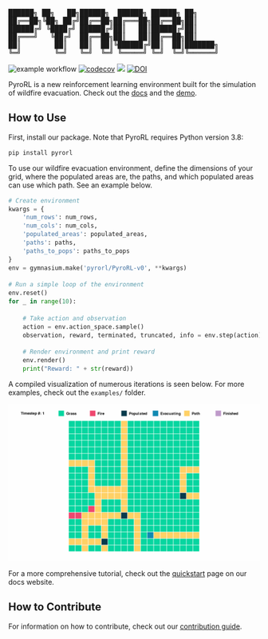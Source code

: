 <pre>
██████╗ ██╗   ██╗██████╗  ██████╗ ██████╗ ██╗     
██╔══██╗╚██╗ ██╔╝██╔══██╗██╔═══██╗██╔══██╗██║     
██████╔╝ ╚████╔╝ ██████╔╝██║   ██║██████╔╝██║     
██╔═══╝   ╚██╔╝  ██╔══██╗██║   ██║██╔══██╗██║     
██║        ██║   ██║  ██║╚██████╔╝██║  ██║███████╗
╚═╝        ╚═╝   ╚═╝  ╚═╝ ╚═════╝ ╚═╝  ╚═╝╚══════╝
</pre>

![example workflow](https://github.com/sisl/PyroRL/actions/workflows/testing.yml/badge.svg) [![codecov](https://codecov.io/github/sisl/PyroRL/graph/badge.svg?token=wBlFGsd5sS)](https://codecov.io/github/sisl/PyroRL) [![](https://img.shields.io/badge/docs-latest-blue.svg)](https://sisl.github.io/PyroRL/)  [![DOI](https://joss.theoj.org/papers/10.21105/joss.06739/status.svg)](https://doi.org/10.21105/joss.06739)

PyroRL is a new reinforcement learning environment built for the simulation of wildfire evacuation. Check out the [docs](https://sisl.github.io/PyroRL/) and the [demo](https://www.loom.com/share/39ddd19c790a49c0a1ea7e13cd4d1005?sid=679b631a-74b7-41e3-bd88-3e7d14c0adc2).

## How to Use

First, install our package. Note that PyroRL requires Python version 3.8:

```bash
pip install pyrorl
```

To use our wildfire evacuation environment, define the dimensions of your grid, where the populated areas are, the paths, and which populated areas can use which path. See an example below.

```python
# Create environment
kwargs = {
    'num_rows': num_rows,
    'num_cols': num_cols,
    'populated_areas': populated_areas,
    'paths': paths,
    'paths_to_pops': paths_to_pops
}
env = gymnasium.make('pyrorl/PyroRL-v0', **kwargs)

# Run a simple loop of the environment
env.reset()
for _ in range(10):

    # Take action and observation
    action = env.action_space.sample()
    observation, reward, terminated, truncated, info = env.step(action)

    # Render environment and print reward
    env.render()
    print("Reward: " + str(reward))
```

A compiled visualization of numerous iterations is seen below. For more examples, check out the `examples/` folder.

![Example Visualization of PyroRL](imgs/example_visualization.gif)

For a more comprehensive tutorial, check out the [quickstart](https://sisl.github.io/PyroRL/quickstart/) page on our docs website.

## How to Contribute

For information on how to contribute, check out our [contribution guide](https://sisl.github.io/PyroRL/contribution-guide/).
